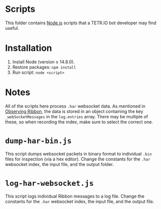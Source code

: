 # Scripts

This folder contains [Node.js](https://nodejs.org/) scripts that a TETR.IO bot developer may find useful.

# Installation

<!--
i think i'd like to use deno... but i doubt most people would be willing to install a new runtime just for this. maybe in a couple of years.
-->

1. Install Node (version ≥ 14.8.0).
1. Restore packages: `npm install`
1. Run script: `node <script>`

# Notes

All of the scripts here process `.har` websocket data. As mentioned in [Observing Ribbon](../Observing_Ribbon.md), the data is stored in an object containing the key `_webSocketMessages` in the `log.entries` array. There may be multiple of these, so when recording the index, make sure to select the correct one.

# `dump-har-bin.js`

This script dumps websocket packets in binary format to individual `.bin` files for inspection (via a hex editor). Change the constants for the `.har` websocket index, the input file, and the output folder.

# `log-har-websocket.js`

This script logs individual Ribbon messages to a log file. Change the constants for the `.har` websocket index, the input file, and the output file.